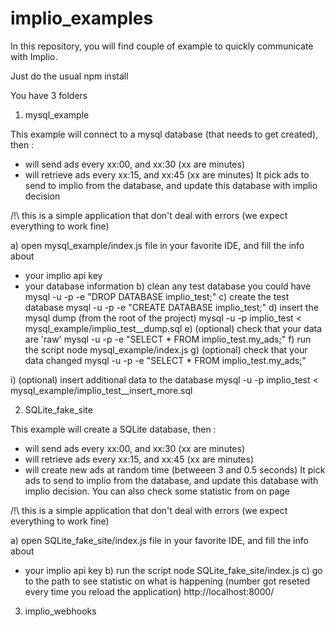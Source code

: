 # implio_examples 


In this repository, you will find couple of example to quickly communicate with Implio.

Just do the usual 
npm install

You have 3 folders

1. mysql_example

  This example will connect to a mysql database (that needs to get created), then :
   - will send ads every xx:00, and xx:30 (xx are minutes)
   - will retrieve ads every xx:15, and xx:45 (xx are minutes)
  It pick ads to send to implio from the database, and update this database with implio decision

  /!\ this is a simple application that don't deal with errors (we expect everything to work fine)


 a) open mysql_example/index.js file in your favorite IDE, and fill the info about
  - your implio api key
  - your database information
 b) clean any test database you could have
 mysql -u <username> -p -e "DROP DATABASE implio_test;"
 c) create the test database
 mysql -u <username> -p -e "CREATE DATABASE implio_test;"
 d) insert the mysql dump (from the root of the project)
 mysql -u <username> -p implio_test < mysql_example/implio_test__dump.sql
 e) (optional) check that your data are 'raw'
 mysql -u <username> -p -e "SELECT * FROM implio_test.my_ads;"
 f) run the script
 node mysql_example/index.js
 g) (optional) check that your data changed
 mysql -u <username> -p -e "SELECT * FROM implio_test.my_ads;"


 i) (optional) insert additional data to the database
 mysql -u <username> -p implio_test < mysql_example/implio_test__insert_more.sql


2. SQLite_fake_site

  This example will create a SQLite database, then :
   - will send ads every xx:00, and xx:30 (xx are minutes)
   - will retrieve ads every xx:15, and xx:45 (xx are minutes)
   - will create new ads at random time (betweeen 3 and 0.5 seconds)
  It pick ads to send to implio from the database, and update this database with implio decision.
  You can also check some statistic from on page

  /!\ this is a simple application that don't deal with errors (we expect everything to work fine)


 a) open SQLite_fake_site/index.js file in your favorite IDE, and fill the info about
  - your implio api key
 b) run the script
 node SQLite_fake_site/index.js
 c) go to the path to see statistic on what is happening (number got reseted every time you reload the application)
 http://localhost:8000/

3. implio_webhooks

